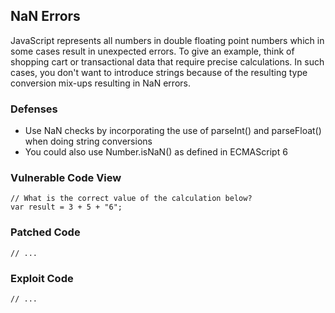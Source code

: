 ## NaN Errors
JavaScript represents all numbers in double floating point numbers which in some cases result in unexpected errors. To give an example, think of shopping cart or transactional data that require precise calculations. In such cases, you don't want to introduce strings because of the resulting type conversion mix-ups resulting in NaN errors.

### Defenses
- Use NaN checks by incorporating the use of parseInt() and parseFloat() when doing string conversions
- You could also use Number.isNaN() as defined in ECMAScript 6

### Vulnerable Code View
```
// What is the correct value of the calculation below?
var result = 3 + 5 + "6";

```
### Patched Code
```
// ...
```

### Exploit Code
```
// ...
```